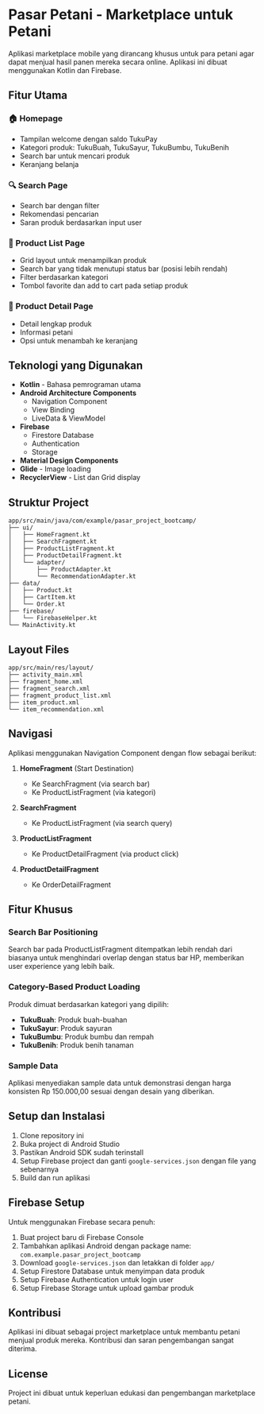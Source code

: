 # Pasar Petani - Marketplace untuk Petani

Aplikasi marketplace mobile yang dirancang khusus untuk para petani agar dapat menjual hasil panen mereka secara online. Aplikasi ini dibuat menggunakan Kotlin dan Firebase.

## Fitur Utama

### 🏠 Homepage
- Tampilan welcome dengan saldo TukuPay
- Kategori produk: TukuBuah, TukuSayur, TukuBumbu, TukuBenih
- Search bar untuk mencari produk
- Keranjang belanja

### 🔍 Search Page
- Search bar dengan filter
- Rekomendasi pencarian
- Saran produk berdasarkan input user

### 📱 Product List Page
- Grid layout untuk menampilkan produk
- Search bar yang tidak menutupi status bar (posisi lebih rendah)
- Filter berdasarkan kategori
- Tombol favorite dan add to cart pada setiap produk

### 🛒 Product Detail Page
- Detail lengkap produk
- Informasi petani
- Opsi untuk menambah ke keranjang

## Teknologi yang Digunakan

- **Kotlin** - Bahasa pemrograman utama
- **Android Architecture Components**
  - Navigation Component
  - View Binding
  - LiveData & ViewModel
- **Firebase**
  - Firestore Database
  - Authentication
  - Storage
- **Material Design Components**
- **Glide** - Image loading
- **RecyclerView** - List dan Grid display

## Struktur Project

```
app/src/main/java/com/example/pasar_project_bootcamp/
├── ui/
│   ├── HomeFragment.kt
│   ├── SearchFragment.kt
│   ├── ProductListFragment.kt
│   ├── ProductDetailFragment.kt
│   └── adapter/
│       ├── ProductAdapter.kt
│       └── RecommendationAdapter.kt
├── data/
│   ├── Product.kt
│   ├── CartItem.kt
│   └── Order.kt
├── firebase/
│   └── FirebaseHelper.kt
└── MainActivity.kt
```

## Layout Files

```
app/src/main/res/layout/
├── activity_main.xml
├── fragment_home.xml
├── fragment_search.xml
├── fragment_product_list.xml
├── item_product.xml
└── item_recommendation.xml
```

## Navigasi

Aplikasi menggunakan Navigation Component dengan flow sebagai berikut:

1. **HomeFragment** (Start Destination)
   - Ke SearchFragment (via search bar)
   - Ke ProductListFragment (via kategori)

2. **SearchFragment**
   - Ke ProductListFragment (via search query)

3. **ProductListFragment**
   - Ke ProductDetailFragment (via product click)

4. **ProductDetailFragment**
   - Ke OrderDetailFragment

## Fitur Khusus

### Search Bar Positioning
Search bar pada ProductListFragment ditempatkan lebih rendah dari biasanya untuk menghindari overlap dengan status bar HP, memberikan user experience yang lebih baik.

### Category-Based Product Loading
Produk dimuat berdasarkan kategori yang dipilih:
- **TukuBuah**: Produk buah-buahan
- **TukuSayur**: Produk sayuran
- **TukuBumbu**: Produk bumbu dan rempah
- **TukuBenih**: Produk benih tanaman

### Sample Data
Aplikasi menyediakan sample data untuk demonstrasi dengan harga konsisten Rp 150.000,00 sesuai dengan desain yang diberikan.

## Setup dan Instalasi

1. Clone repository ini
2. Buka project di Android Studio
3. Pastikan Android SDK sudah terinstall
4. Setup Firebase project dan ganti `google-services.json` dengan file yang sebenarnya
5. Build dan run aplikasi

## Firebase Setup

Untuk menggunakan Firebase secara penuh:

1. Buat project baru di Firebase Console
2. Tambahkan aplikasi Android dengan package name: `com.example.pasar_project_bootcamp`
3. Download `google-services.json` dan letakkan di folder `app/`
4. Setup Firestore Database untuk menyimpan data produk
5. Setup Firebase Authentication untuk login user
6. Setup Firebase Storage untuk upload gambar produk

## Kontribusi

Aplikasi ini dibuat sebagai project marketplace untuk membantu petani menjual produk mereka. Kontribusi dan saran pengembangan sangat diterima.

## License

Project ini dibuat untuk keperluan edukasi dan pengembangan marketplace petani.